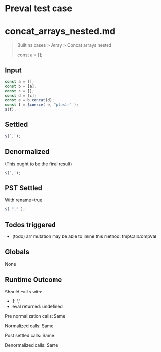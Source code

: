 # Preval test case

# concat_arrays_nested.md

> Builtins cases > Array > Concat arrays nested
>
> const a = [];

## Input

`````js filename=intro
const a = [];
const b = [a];
const c = [];
const d = [c];
const e = b.concat(d);
const f = $coerce( e, "plustr" );
$(f);
`````


## Settled


`````js filename=intro
$(`,`);
`````


## Denormalized
(This ought to be the final result)

`````js filename=intro
$(`,`);
`````


## PST Settled
With rename=true

`````js filename=intro
$( "," );
`````


## Todos triggered


- (todo) arr mutation may be able to inline this method: tmpCallCompVal


## Globals


None


## Runtime Outcome


Should call `$` with:
 - 1: ','
 - eval returned: undefined

Pre normalization calls: Same

Normalized calls: Same

Post settled calls: Same

Denormalized calls: Same
